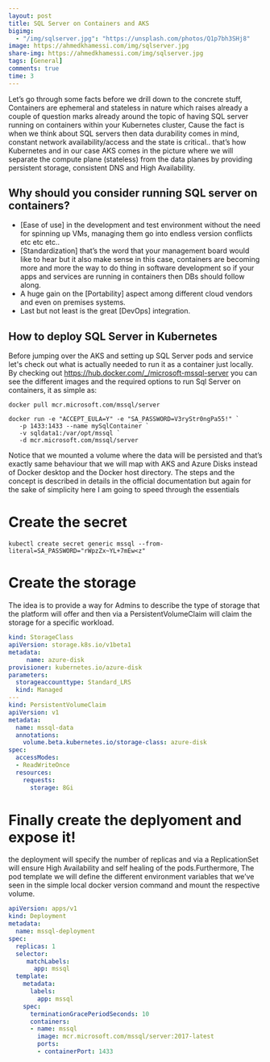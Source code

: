 ```yaml
---
layout: post
title: SQL Server on Containers and AKS
bigimg:
  - "/img/sqlserver.jpg": "https://unsplash.com/photos/Q1p7bh3SHj8"
image: https://ahmedkhamessi.com/img/sqlserver.jpg
share-img: https://ahmedkhamessi.com/img/sqlserver.jpg
tags: [General]
comments: true
time: 3
---
```

Let’s go through some facts before we drill down to the concrete stuff, Containers are ephemeral and stateless in nature which raises already a couple of question marks already around the topic of having SQL server running on containers within your Kubernetes cluster, Cause the fact is when we think about SQL servers then data durability comes in mind, constant network availability/access and the state is critical.. that’s how Kubernetes and in our case AKS comes in the picture where we will separate the compute plane (stateless) from the data planes by providing persistent storage, consistent DNS and High Availability.

## Why should you consider running SQL server on containers?

- [Ease of use] in the development and test environment without the need for spinning up VMs, managing them go into endless version conflicts etc etc etc..
- [Standardization] that’s the word that your management board would like to hear but it also make sense in this case, containers are becoming more and more the way to do thing in software development so if your apps and services are running in containers then DBs should follow along.
- A huge gain on the [Portability] aspect among different cloud vendors and even on premises systems.
- Last but not least is the great [DevOps] integration.

## How to deploy SQL Server in Kubernetes

Before jumping over the AKS and setting up SQL Server pods and service let's check out what is actually needed to run it as a container just locally. By checking out https://hub.docker.com/_/microsoft-mssql-server you can see the different images and the required options to run Sql Server on containers, it as simple as:

```shell
docker pull mcr.microsoft.com/mssql/server

docker run -e "ACCEPT_EULA=Y" -e "SA_PASSWORD=V3ryStr0ngPa55!" `
   -p 1433:1433 --name mySqlContainer `
   -v sqldata1:/var/opt/mssql `
   -d mcr.microsoft.com/mssql/server
```

Notice that we mounted a volume where the data will be persisted and that’s exactly same behaviour that we will map with AKS and Azure Disks instead of Docker desktop and the Docker host directory.
The steps and the concept is described in details in the official documentation but again for the sake of simplicity here I am going to speed through the essentials

# Create the secret
```shell
kubectl create secret generic mssql --from-literal=SA_PASSWORD="rWpzZx~YL+7mEw<z"
```

# Create the storage

The idea is to provide a way for Admins to describe the type of storage that the platform will offer and then via a PersistentVolumeClaim will claim the storage for a specific workload.

```yaml
kind: StorageClass
apiVersion: storage.k8s.io/v1beta1
metadata:
     name: azure-disk
provisioner: kubernetes.io/azure-disk
parameters:
  storageaccounttype: Standard_LRS
  kind: Managed
---
kind: PersistentVolumeClaim
apiVersion: v1
metadata:
  name: mssql-data
  annotations:
    volume.beta.kubernetes.io/storage-class: azure-disk
spec:
  accessModes:
  - ReadWriteOnce
  resources:
    requests:
      storage: 8Gi
```

# Finally create the deplyoment and expose it!

the deployment will specify the number of replicas and via a ReplicationSet will ensure High Availability and self healing of the pods.Furthermore, The pod template we will define the different environment variables that we’ve seen in the simple local docker version command and mount the respective volume.

```yaml
apiVersion: apps/v1
kind: Deployment
metadata:
  name: mssql-deployment
spec:
  replicas: 1
  selector:
     matchLabels:
       app: mssql
  template:
    metadata:
      labels:
        app: mssql
    spec:
      terminationGracePeriodSeconds: 10
      containers:
      - name: mssql
        image: mcr.microsoft.com/mssql/server:2017-latest
        ports:
        - containerPort: 1433
```